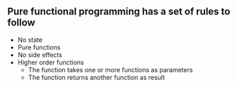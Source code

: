 ## Pure functional programming has a set of rules to follow
* No state
* Pure functions
* No side effects
* Higher order functions
  * The function takes one or more functions as parameters
  * The function returns another function as result